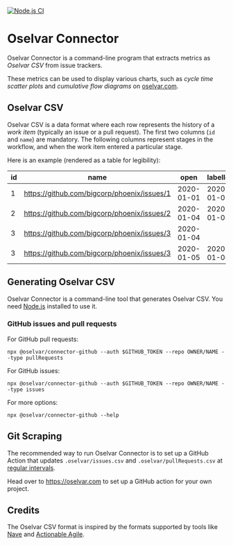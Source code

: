 [![Node.js CI](https://github.com/oselvar/connector/actions/workflows/node.js.yml/badge.svg)](https://github.com/oselvar/connector/actions/workflows/node.js.yml)

# Oselvar Connector

Oselvar Connector is a command-line program that extracts metrics as *Oselvar CSV* from issue trackers.

These metrics can be used to display various charts, such as *cycle time scatter plots* and
*cumulative flow diagrams* on [oselvar.com](https://oselvar.com).

## Oselvar CSV

Oselvar CSV is a data format where each row represents the history of a *work item* (typically an issue or a pull request).
The first two columns (`id` and `name`) are mandatory. The following columns represent stages in the workflow, and
when the work item entered a particular stage.

Here is an example (rendered as a table for legibility):

| id     | name                                             | open       | labelled   | commented  | closed     |
| ------ | ------------------------------------------------ | ---------- | ---------- | ---------- | ---------- |
| 1      | https://github.com/bigcorp/phoenix/issues/1      | 2020-01-01 | 2020-01-02 | 2020-01-04 |            |
| 2      | https://github.com/bigcorp/phoenix/issues/2      | 2020-01-04 | 2020-01-08 |            | 2020-01-09 |
| 3      | https://github.com/bigcorp/phoenix/issues/3      | 2020-01-04 |            |            |            |
| 3      | https://github.com/bigcorp/phoenix/issues/3      | 2020-01-05 | 2020-01-06 | 2020-01-05 | 2020-01-08 |

## Generating Oselvar CSV

Oselvar Connector is a command-line tool that generates Oselvar CSV. You need [Node.js](https://nodejs.org/) installed
to use it.

### GitHub issues and pull requests

For GitHub pull requests:

    npx @oselvar/connector-github --auth $GITHUB_TOKEN --repo OWNER/NAME --type pullRequests

For GitHub issues:

    npx @oselvar/connector-github --auth $GITHUB_TOKEN --repo OWNER/NAME --type issues

For more options:

    npx @oselvar/connector-github --help

## Git Scraping

The recommended way to run Oselvar Connector is to set up a GitHub Action that updates `.oselvar/issues.csv` and
`.oselvar/pullRequests.csv` at [regular intervals](https://simonwillison.net/2020/Oct/9/git-scraping/).

Head over to https://oselvar.com to set up a GitHub action for your own project.

## Credits

The Oselvar CSV format is inspired by the formats supported by tools like [Nave](https://getnave.com/blog/loading-data-to-nave/)
and [Actionable Agile](https://55degrees.atlassian.net/wiki/spaces/AAS/pages/701727224/Uploading+CSV+or+Excel+Data#File-Format-Requirements).

